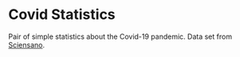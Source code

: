 # Covid Statistics

Pair of simple statistics about the Covid-19 pandemic. Data set from [Sciensano](https://epistat.wiv-isp.be/covid/).